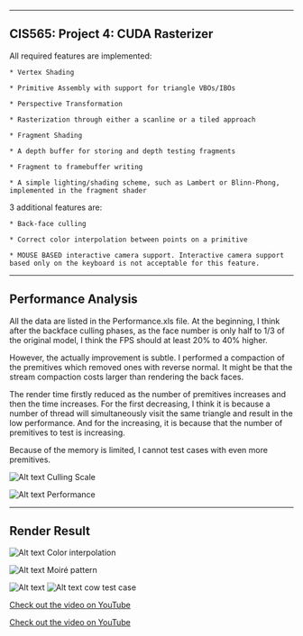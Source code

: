 -------------------------------------------------------------------------------
CIS565: Project 4: CUDA Rasterizer
-------------------------------------------------------------------------------
All required features are implemented:

	* Vertex Shading
	
	* Primitive Assembly with support for triangle VBOs/IBOs
	
	* Perspective Transformation
	
	* Rasterization through either a scanline or a tiled approach
	
	* Fragment Shading
	
	* A depth buffer for storing and depth testing fragments
	
	* Fragment to framebuffer writing
	
	* A simple lighting/shading scheme, such as Lambert or Blinn-Phong, implemented in the fragment shader

3 additional features are:

	* Back-face culling

	* Correct color interpolation between points on a primitive

	* MOUSE BASED interactive camera support. Interactive camera support based only on the keyboard is not acceptable for this feature.
	
---------------------------------------------------------------------------------
Performance Analysis
---------------------------------------------------------------------------------
All the data are listed in the Performance.xls file. 
At the beginning, I think after the backface culling phases, as the face number is only half to 1/3 of the original model, I think the FPS should at least 20% to 40% higher. 

However, the actually improvement is subtle. I performed a compaction of the premitives which removed ones with reverse normal. It might be that the stream compaction costs larger than rendering the back faces. 

The render time firstly reduced as the number of premitives increases and then the time increases. For the first decreasing, I think it is because a number of thread will simultaneously visit the same triangle and result in the low performance. And for the increasing, it is because that the number of premitives to test is increasing. 

Because of the memory is limited, I cannot test cases with even more premitives. 

![Alt text](https://github.com/chiwsy/Project4-Rasterizer/blob/master/renders/CullingPersentage.png)
Culling Scale

![Alt text](https://github.com/chiwsy/Project4-Rasterizer/blob/master/renders/Performance.png)
Performance

---------------------------------------------------------------------------------
Render Result
---------------------------------------------------------------------------------
![Alt text](https://github.com/chiwsy/Project4-Rasterizer/blob/master/renders/ColorInterpolation.png)
Color interpolation

![Alt text](https://github.com/chiwsy/Project4-Rasterizer/blob/master/renders/NoAA.png)
Moiré pattern

![Alt text](https://github.com/chiwsy/Project4-Rasterizer/blob/master/renders/cow.png)
![Alt text](https://github.com/chiwsy/Project4-Rasterizer/blob/master/renders/cowHighPoly.png)
cow test case

[Check out the video on YouTube](https://www.youtube.com/watch?v=wuN5sA_rS_E)

[Check out the video on YouTube](https://www.youtube.com/watch?v=4dI_E-bop1A)